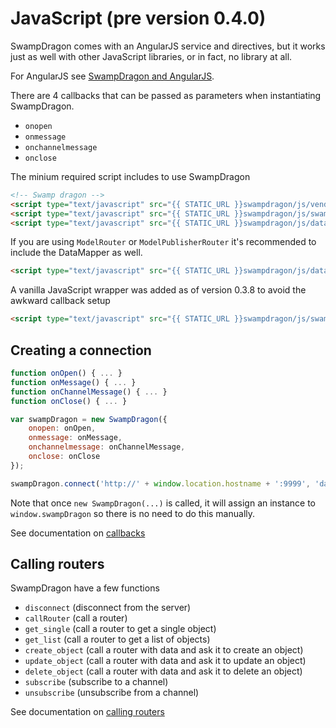 # JavaScript (pre version 0.4.0) #

SwampDragon comes with an AngularJS service and directives, but it works just as well with other JavaScript libraries, or in fact, no library at all.

For AngularJS see [SwampDragon and AngularJS](/documentation/angularjs-and-swampdragon/).

There are 4 callbacks that can be passed as parameters when instantiating SwampDragon.

*  `onopen`
*  `onmessage`
*  `onchannelmessage`
*  `onclose`

The minium required script includes to use SwampDragon

```html
<!-- Swamp dragon -->
<script type="text/javascript" src="{{ STATIC_URL }}swampdragon/js/vendor/sockjs-0.3.4.min.js"></script>
<script type="text/javascript" src="{{ STATIC_URL }}swampdragon/js/swampdragon.js"></script>
<script type="text/javascript" src="{{ STATIC_URL }}swampdragon/js/datamapper.js"></script>
```

If you are using `ModelRouter` or `ModelPublisherRouter` it's recommended to include the DataMapper as well.

```html
<script type="text/javascript" src="{{ STATIC_URL }}swampdragon/js/datamapper.js"></script>
```

A vanilla JavaScript wrapper was added as of version 0.3.8 to avoid the awkward callback setup

```html
<script type="text/javascript" src="{{ STATIC_URL }}swampdragon/js/swampdragon-vanilla.js"></script>
```


## Creating a connection ##

```javascript
function onOpen() { ... }
function onMessage() { ... }
function onChannelMessage() { ... }
function onClose() { ... }

var swampDragon = new SwampDragon({
    onopen: onOpen,
    onmessage: onMessage,
    onchannelmessage: onChannelMessage,
    onclose: onClose
});

swampDragon.connect('http://' + window.location.hostname + ':9999', 'data')
```

Note that once `new SwampDragon(...)` is called, it will assign an instance to `window.swampDragon` so there is no need to do this manually.

See documentation on [callbacks](/documentation/javascript-callbacks/)


## Calling routers ##

SwampDragon have a few functions

*  `disconnect`     (disconnect from the server)
*  `callRouter`     (call a router)
*  `get_single`     (call a router to get a single object)
*  `get_list`       (call a router to get a list of objects)
*  `create_object`  (call a router with data and ask it to create an object)
*  `update_object`  (call a router with data and ask it to update an object)
*  `delete_object`  (call a router with data and ask it to delete an object)
*  `subscribe`      (subscribe to a channel)
*  `unsubscribe`    (unsubscribe from a channel)

See documentation on [calling routers](/documentation/javascript-calling-routers/)
